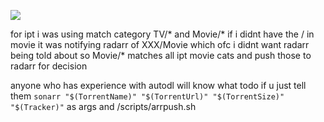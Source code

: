 ![](https://i.imgur.com/9EBRiYW.png)



for ipt
i was using
match category
TV/* and Movie/*
if i didnt have the / in movie
it was notifying radarr of XXX/Movie
which ofc i didnt want radarr being told about
so Movie/*
matches all ipt movie cats
and push those to radarr for decision




anyone who has experience with autodl
will know what todo if u just tell them
`sonarr "$(TorrentName)" "$(TorrentUrl)" "$(TorrentSize)" "$(Tracker)"`
as args
and /scripts/arrpush.sh